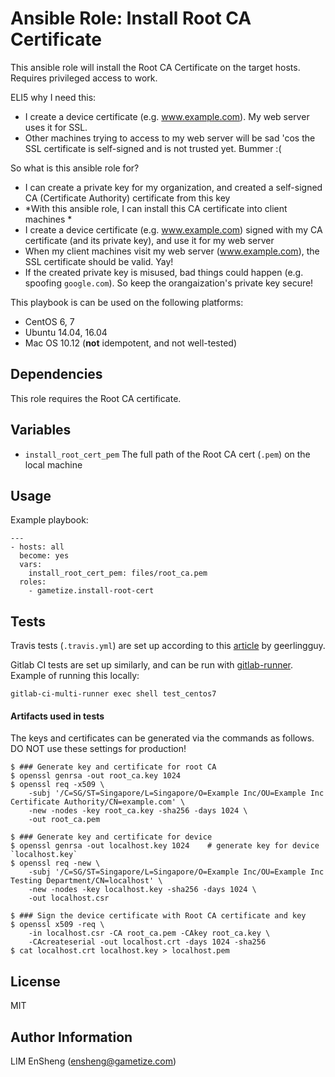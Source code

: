 # Ansible Role: Install Root CA Certificate

This ansible role will install the Root CA Certificate on the target hosts. Requires privileged access to work.

ELI5 why I need this:

  - I create a device certificate (e.g. www.example.com). My web server uses it for SSL.
  - Other machines trying to access to my web server will be sad 'cos the SSL certificate is self-signed and is not trusted yet. Bummer :(

So what is this ansible role for?

  - I can create a private key for my organization, and created a self-signed CA (Certificate Authority) certificate from this key
  - *With this ansible role, I can install this CA certificate into client machines *
  - I create a device certificate (e.g. www.example.com) signed with my CA certificate (and its private key), and use it for my web server
  - When my client machines visit my web server (www.example.com), the SSL certificate should be valid. Yay!
  - If the created private key is misused, bad things could happen (e.g. spoofing `google.com`). So keep the orangaization's private key secure!

This playbook is can be used on the following platforms:

  - CentOS 6, 7
  - Ubuntu 14.04, 16.04
  - Mac OS 10.12 (**not** idempotent, and not well-tested)


## Dependencies

This role requires the Root CA certificate.

## Variables

  - `install_root_cert_pem` The full path of the Root CA cert (`.pem`) on the local machine

## Usage

Example playbook:

```
---
- hosts: all
  become: yes
  vars:
    install_root_cert_pem: files/root_ca.pem
  roles:
    - gametize.install-root-cert
```

## Tests

Travis tests (`.travis.yml`) are set up according to this [article](http://www.jeffgeerling.com/blog/2016/how-i-test-ansible-configuration-on-7-different-oses-docker) by geerlingguy.

Gitlab CI tests are set up similarly, and can be run with [gitlab-runner](https://gitlab.com/gitlab-org/gitlab-ci-multi-runner). Example of running this locally:

    gitlab-ci-multi-runner exec shell test_centos7

#### Artifacts used in tests

The keys and certificates can be generated via the commands as follows. DO NOT use these settings for production!

```
$ ### Generate key and certificate for root CA
$ openssl genrsa -out root_ca.key 1024
$ openssl req -x509 \
    -subj '/C=SG/ST=Singapore/L=Singapore/O=Example Inc/OU=Example Inc Certificate Authority/CN=example.com' \
    -new -nodes -key root_ca.key -sha256 -days 1024 \
    -out root_ca.pem

$ ### Generate key and certificate for device
$ openssl genrsa -out localhost.key 1024    # generate key for device `localhost.key`
$ openssl req -new \
    -subj '/C=SG/ST=Singapore/L=Singapore/O=Example Inc/OU=Example Inc Testing Department/CN=localhost' \
    -new -nodes -key localhost.key -sha256 -days 1024 \
    -out localhost.csr

$ ### Sign the device certificate with Root CA certificate and key
$ openssl x509 -req \
    -in localhost.csr -CA root_ca.pem -CAkey root_ca.key \
    -CAcreateserial -out localhost.crt -days 1024 -sha256
$ cat localhost.crt localhost.key > localhost.pem
```

## License

MIT

## Author Information

LIM EnSheng (ensheng@gametize.com)
